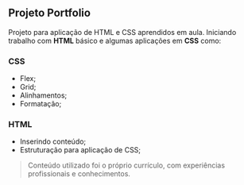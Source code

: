 ## Projeto Portfolio

Projeto para aplicação de HTML e CSS aprendidos em aula. Iniciando trabalho com **HTML** básico e algumas aplicações em **CSS** como:

### CSS
- Flex;
- Grid;
- Alinhamentos;
- Formatação;

### HTML
- Inserindo conteúdo;
- Estruturação para aplicação de CSS;

> Conteúdo utilizado foi o próprio currículo, com experiências profissionais e conhecimentos.

